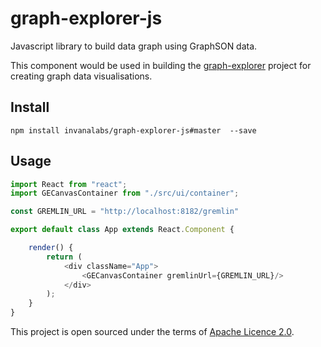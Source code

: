 # graph-explorer-js

Javascript library to build data graph using GraphSON data.

This component would be used in building the [graph-explorer](https://github.com/invanalabs/graph-explorer)
 project for creating graph data visualisations.


## Install 
```shell script
npm install invanalabs/graph-explorer-js#master  --save 
```

## Usage
```javascript
import React from "react";
import GECanvasContainer from "./src/ui/container";

const GREMLIN_URL = "http://localhost:8182/gremlin"

export default class App extends React.Component {

    render() {
        return (
            <div className="App">
                <GECanvasContainer gremlinUrl={GREMLIN_URL}/>
            </div>
        );
    }
}
```

This project is open sourced under the terms of [Apache Licence 2.0](./LICENSE). 
